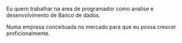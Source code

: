 Eu quero trabalhar na area de programador como analise e desenvolvimento  de Banco de dados.

Numa  empresa conceituada no mercado para que eu possa crescer proficionalmente.

